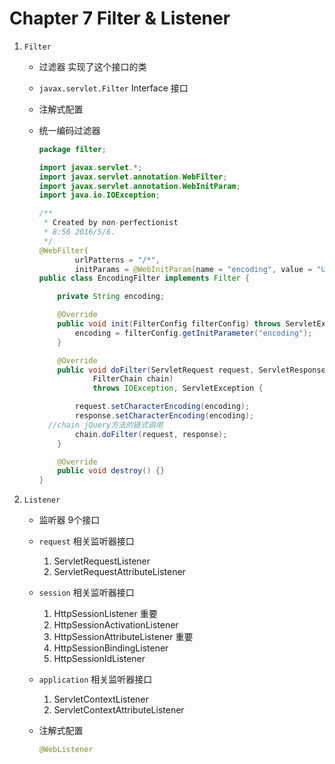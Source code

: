 # Chapter 7 Filter & Listener

1. `Filter`
    - 过滤器 实现了这个接口的类
    - `javax.servlet.Filter` Interface   接口
    - 注解式配置
    - 统一编码过滤器

      ```java
      package filter;

      import javax.servlet.*;
      import javax.servlet.annotation.WebFilter;
      import javax.servlet.annotation.WebInitParam;
      import java.io.IOException;

      /**
       * Created by non-perfectionist
       * 8:56 2016/5/6.
       */
      @WebFilter(
              urlPatterns = "/*",
              initParams = @WebInitParam(name = "encoding", value = "UTF-8"))
      public class EncodingFilter implements Filter {

          private String encoding;

          @Override
          public void init(FilterConfig filterConfig) throws ServletException {
              encoding = filterConfig.getInitParameter("encoding");
          }

          @Override
          public void doFilter(ServletRequest request, ServletResponse response, 
                  FilterChain chain)
                  throws IOException, ServletException {

              request.setCharacterEncoding(encoding);
              response.setCharacterEncoding(encoding);
        //chain jQuery方法的链式调用
              chain.doFilter(request, response);
          }

          @Override
          public void destroy() {}
      }
      ```
     
2. `Listener`
    - 监听器 9个接口
    - `request` 相关监听器接口
        1. ServletRequestListener
        2. ServletRequestAttributeListener
    - `session` 相关监听器接口
        1. HttpSessionListener 重要
        2. HttpSessionActivationListener
        3. HttpSessionAttributeListener 重要
        4. HttpSessionBindingListener
        5. HttpSessionIdListener
    - `application` 相关监听器接口
        1. ServletContextListener
        2. ServletContextAttributeListener
    - 注解式配置
        
        ```java
        @WebListener
        ```